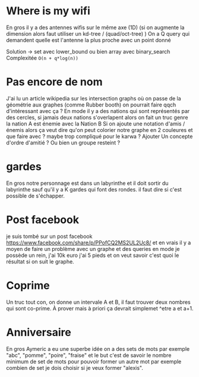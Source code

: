 # Where is my wifi
En gros il y a des antennes wifis sur le même axe (1D) (si on augmente la dimension alors faut utiliser un kd-tree / (quad/oct-tree) )
On a Q query qui demandent quelle est l'antenne la plus proche avec un point donné

Solution -> set avec lower_bound ou bien array avec binary_search
Complexitée `O(n + q*log(n))`

# Pas encore de nom
J'ai lu un article wikipedia sur les intersection graphs où on passe de la géométrie aux graphes (comme Rubber booth) on pourrait faire qqch d'intéressant avec ça ? 
En mode il y a des nations qui sont représentés par des cercles, si jamais deux nations s'overlapent alors on fait un truc genre la nation A est énemie avec la Nation B
Si on ajoute une notation d'amis / énemis alors ça veut dire qu'on peut colorier notre graphe en 2 couleures et que faire avec ? maybe trop compliqué pour le karwa ? 
Ajouter Un concepte d'ordre d'amitié ? Ou bien un groupe resteint ?

# gardes 
En gros notre personnage est dans un labyrinthe et il doit sortir du labyrinthe sauf qu'il y a K gardes qui font des rondes. il faut dire si c'est possible de s'échapper.

# Post facebook 
je suis tombé sur un post facebook https://www.facebook.com/share/p/PPofCQ2MS2UL2Uc8/ et en vrais il y a moyen de faire un problème avec un graphe et des queries en mode je possède un rein, j'ai 10k euro j'ai 5 pieds et on veut savoir c'est quoi le résultat si on suit le graphe.

# Coprime
Un truc tout con, on donne un intervale A et B, il faut trouver deux nombres qui sont co-prime. À prover mais à priori ça devrait simplemet ^etre a et a+1.

# Anniversaire

En gros Aymeric a eu une superbe idée on a des sets de mots par exemple "abc", "pomme", "poire", "fraise" et le but c'est de savoir le nombre minimum de set de mots pour pouvoir former un autre mot par exemple combien de set je dois choisir si je veux former "alexis".
